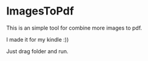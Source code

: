 # ImagesToPdf

This is an simple tool for combine more images to pdf.

I made it for my kindle :))

Just drag folder and run.
